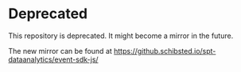 # Deprecated

This repository is deprecated. It might become a mirror in the future.

The new mirror can be found at https://github.schibsted.io/spt-dataanalytics/event-sdk-js/
